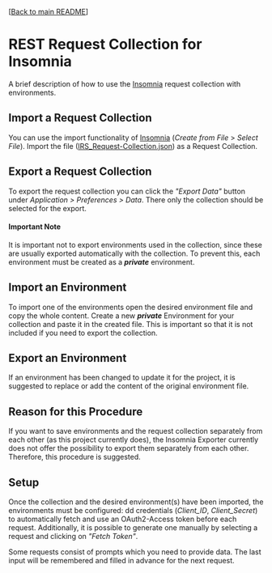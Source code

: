 [[Back to main README](../../README.md)]

# REST Request Collection for Insomnia

A brief description of how to use the [Insomnia](https://insomnia.rest/) request collection with environments.


## Import a Request Collection

You can use the import functionality of [Insomnia](https://insomnia.rest/) (_Create from File_ > _Select File_). 
Import the file ([IRS_Request-Collection.json](IRS_Request_Collection.json)) as a Request Collection. 

## Export a Request Collection

To export the request collection you can click the _"Export Data"_ button under _Application > Preferences > Data_. 
There only the collection should be selected for the export.

#### Important Note 

It is important not to export environments used in the collection, 
since these are usually exported automatically with the collection. 
To prevent this, each environment must be created as a **_private_** environment.

## Import an Environment

To import one of the environments open the desired environment file and copy the whole content. 
Create a new **_private_** Environment for your collection and paste it in the created file.
This is important so that it is not included if you need to export the collection.

## Export an Environment

If an environment has been changed to update it for the project, 
it is suggested to replace or add the content of the original environment file.

## Reason for this Procedure

If you want to save environments and the request collection separately from each other (as this project currently does),
the Insomnia Exporter currently does not offer the possibility to export them separately from each other. 
Therefore, this procedure is suggested.

## Setup

Once the collection and the desired environment(s) have been imported, the environments must be configured:
dd credentials (_Client_ID_, _Client_Secret_) to automatically fetch and use an OAuth2-Access token before each request. 
Additionally, it is possible to generate one manually by selecting a request and clicking on _"Fetch Token"_.

Some requests consist of prompts which you need to provide data. 
The last input will be remembered and filled in advance for the next request.

